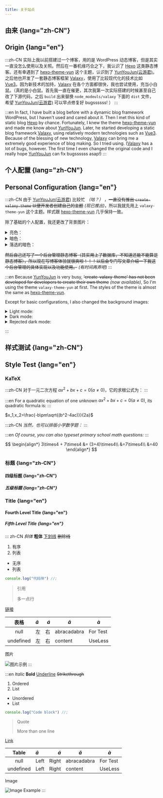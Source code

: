 ```yaml
---
title: 关于站点
---
```


## 由来 {lang="zh-CN"}
## Origin {lang="en"}

:::zh-CN
实际上我以前搭建过一个博客，用的是 WordPress 动态博客，但是其实一直没怎么使用以及关照。然后在一番机缘巧合之下，我认识了 [Hexo](https://hexo.io/) 这类静态博客。还有幸遇到了 [hexo-theme-yun](https://github.com/YunYouJun/hexo-theme-yun) 这个主题，认识到了 [YunYouJun(云游君)](https://github.com/YunYouJun)。之后他也开发了一套静态博客框架 [Valaxy](https://github.com/YunYouJun/valaxy)，使用了比较现代化的技术比如 [Vue3](https://vuejs.org/)。因为新技术的加持，[Valaxy](https://github.com/YunYouJun/valaxy) 在各个方面都很快，我也尝试使用，充当小白鼠。（真的是小白鼠。首先我一直在催更，其次我第一次实际搭建的时候甚至自己改了下源代码，之后 `build` 出来替换 `node_modeuls/valaxy` 下面的 `dist` 文件，希望 [YunYouJun(云游君)](https://github.com/YunYouJun) 可以早点修复好 bugssssss! ）
:::

:::en
In fact, I have built a blog before with a dynamic blog framework WordPress, but I haven't used and cared about it. Then I met this kind of static blog [Hexo](https://hexo.io/) by chance. Fortunately, I knew the theme [hexo-theme-yun](https://github.com/YunYouJun/hexo-theme-yun) and made me know about [YunYouJun](https://github.com/YunYouJun). Later, he started developing a static blog framework [Valaxy](https://github.com/YunYouJun/valaxy), using relatively modern technologies such as [Vue3](https://vuejs.org/). Because of the blessing of new technology, [Valaxy](https://github.com/YunYouJun/valaxy) can bring me a extremely good experience of blog making. So I tried using. ([Valaxy](https://github.com/YunYouJun/valaxy) has a lot of bugs, however. The first time I even changed the original code and I really hope [YunYouJun](https://github.com/YunYouJun) can fix bugssssss asap!)
:::

## 个人配置 {lang="zh-CN"}
## Personal Configuration  {lang="en"}

:::zh-CN
由于 [YunYouJun(云游君)](https://github.com/YunYouJun) 比较忙 *（咕？）* ，~~一直没有推出 `create-valaxy-theme` 以便开发者创建自己的主题~~ *(现已推出)*，所以我就先用上 `valaxy-theme-yun` 这个主题。样式跟 [hexo-theme-yun](https://github.com/YunYouJun/hexo-theme-yun) 几乎保持一致。

除了基础的个人配置，我还更改了背景图片：

<details>
  <summary>亮色：</summary>
  <img src="https://img.rotcool.me/i/2022/12/27/63aacb2de2aa5.jpg" alt="亮色背景图">
</details>

<details>
  <summary>暗色：</summary>
  <img src="https://img.rotcool.me/i/2022/12/27/63aacb32b091a.jpg" alt="暗色背景图">
</details>

<details>
  <summary>落选的暗色：</summary>
  <img src="https://img.rotcool.me/i/2022/12/27/63aacb32b067f.jpg" alt="落选的暗色背景图">
</details>

~~然后自己还写了一个后台管理静态博客（其实用上了数据库，不知道还能不能算是静态博客），所以现在写博客体验就很爽啦！！！以后会专门写文章介绍一下我这个后台管理的具体实现以及功能使用。~~ *(有时间再弄吧)*
:::

:::en
Because [YunYouJun](https://github.com/YunYouJun) is very busy, ~~'create-valaxy-theme' has not been developed for developers to create their own theme~~ *(now available)*, So I'm using the theme `valaxy-theme-yun` at first. The styles of the theme is almost the same as [hexo-theme-yun](https://github.com/YunYouJun/hexo-theme-yun).

Except for basic configurations, I also changed the background images:

<details>
  <summary>Light mode:</summary>
  <img src="https://img.rotcool.me/i/2022/12/27/63aacb2de2aa5.jpg" alt="亮色背景图">
</details>

<details>
  <summary>Dark mode:</summary>
  <img src="https://img.rotcool.me/i/2022/12/27/63aacb32b091a.jpg" alt="暗色背景图">
</details>

<details>
  <summary>Rejected dark mode:</summary>
  <img src="https://img.rotcool.me/i/2022/12/27/63aacb32b067f.jpg" alt="落选的暗色背景图">
</details>

:::

## 样式测试 {lang="zh-CN"}
## Style Test {lang="en"}

### KaTeX

:::zh-CN
对于一元二次方程 $ax^2 + bx + c = 0 (a \neq 0)$，它的求根公式为：
:::

:::en
For a quadratic equation of one unknown $ax^2 + bx + c = 0 (a \neq 0)$, its quadratic formula is:
:::

$x_1,x_2=\frac{-b\pm\sqrt{(b^2-4ac)}}{2a}$

:::zh-CN
*当然，也可以排版小学数学题：*
:::

:::en
*Of course, you can also typeset primary school math questions:*
:::

$$
\begin{align*}
3\times4 + 7\times4 &= (3+4)\times4\\
  &=7\times4\\
  &=40
\end{align*}
$$

### 标题 {lang="zh-CN"}
#### 四级标题 {lang="zh-CN"}
##### 五级标题 {lang="zh-CN"}
### Title {lang="en"}
#### Fourth Level Title {lang="en"}
##### Fifth Level Title {lang="en"}

::: zh-CN
*斜体* **粗体** <u>下划线</u> ~~删除线~~

1. 有序
2. 列表

- 无序
- 列表

```javascript
console.log("代码块") //;
```

> 引用
>
> 多一点行

[链接](https://rotcool.me/about/site)

| 表格 | $\bar{a}$ | $\acute{a}$ | $\check{a}$ | $\grave{a}$ |
| :-: | :- | -: | - | - |
| null | 左 | 右 | abracadabra | For Test |
| undefined | 左 | 右 | content | UseLess |

图片

![图片示例](https://img.rotcool.me/i/2022/12/27/63aacb2cb1dd9.png)
:::

:::en
*Italic* **Bold** <u>Underline</u> ~~Strikethrough~~

1. Ordered
2. List

- Unordered
- List

```javascript
console.log("Code block") //;
```

> Quote
>
> More than one line

[Link](https://rotcool.me/about/site)

| Table | $\bar{a}$ | $\acute{a}$ | $\check{a}$ | $\grave{a}$ |
| :-: | :- | -: | - | - |
| null | Left | Right | abracadabra | For Test |
| undefined | Left | Right | content | UseLess |

Image

![Image Example](https://img.rotcool.me/i/2022/12/27/63aacb2cb1dd9.png)
:::
